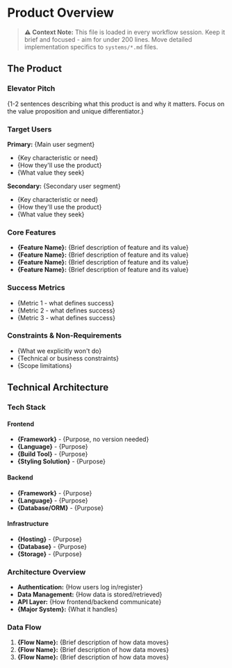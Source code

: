 # Product Overview

> **⚠️ Context Note:** This file is loaded in every workflow session. Keep it brief and focused - aim for under 200 lines. Move detailed implementation specifics to `systems/*.md` files.

## The Product

### Elevator Pitch
{1-2 sentences describing what this product is and why it matters. Focus on the value proposition and unique differentiator.}

### Target Users
**Primary:** {Main user segment}
- {Key characteristic or need}
- {How they'll use the product}
- {What value they seek}

**Secondary:** {Secondary user segment}
- {Key characteristic or need}
- {How they'll use the product}
- {What value they seek}

### Core Features
- **{Feature Name}:** {Brief description of feature and its value}
- **{Feature Name}:** {Brief description of feature and its value}
- **{Feature Name}:** {Brief description of feature and its value}
- **{Feature Name}:** {Brief description of feature and its value}

### Success Metrics
- {Metric 1 - what defines success}
- {Metric 2 - what defines success}
- {Metric 3 - what defines success}

### Constraints & Non-Requirements
- {What we explicitly won't do}
- {Technical or business constraints}
- {Scope limitations}

## Technical Architecture

### Tech Stack
#### Frontend
- **{Framework}** - {Purpose, no version needed}
- **{Language}** - {Purpose}
- **{Build Tool}** - {Purpose}
- **{Styling Solution}** - {Purpose}

#### Backend
- **{Framework}** - {Purpose}
- **{Language}** - {Purpose}
- **{Database/ORM}** - {Purpose}

#### Infrastructure
- **{Hosting}** - {Purpose}
- **{Database}** - {Purpose}
- **{Storage}** - {Purpose}

### Architecture Overview
<!-- High-level system architecture - major systems only -->
- **Authentication:** {How users log in/register}
- **Data Management:** {How data is stored/retrieved}
- **API Layer:** {How frontend/backend communicate}
- **{Major System}:** {What it handles}

### Data Flow
1. **{Flow Name}:** {Brief description of how data moves}
2. **{Flow Name}:** {Brief description of how data moves}
3. **{Flow Name}:** {Brief description of how data moves}